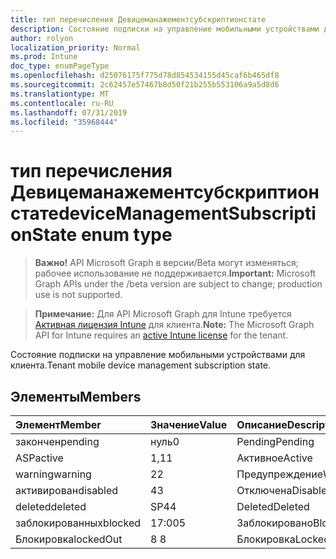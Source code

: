 ```yaml
---
title: тип перечисления Девицеманажементсубскриптионстате
description: Состояние подписки на управление мобильными устройствами для клиента.
author: rolyon
localization_priority: Normal
ms.prod: Intune
doc_type: enumPageType
ms.openlocfilehash: d25076175f775d78d854534155d45caf6b465df8
ms.sourcegitcommit: 2c62457e57467b8d50f21b255b553106a9a5d8d6
ms.translationtype: MT
ms.contentlocale: ru-RU
ms.lasthandoff: 07/31/2019
ms.locfileid: "35968444"
---
```

# <a name="devicemanagementsubscriptionstate-enum-type"></a><span data-ttu-id="3d7cc-103">тип перечисления Девицеманажементсубскриптионстате</span><span class="sxs-lookup"><span data-stu-id="3d7cc-103">deviceManagementSubscriptionState enum type</span></span>

> <span data-ttu-id="3d7cc-104">**Важно!** API Microsoft Graph в версии/Beta могут изменяться; рабочее использование не поддерживается.</span><span class="sxs-lookup"><span data-stu-id="3d7cc-104">**Important:** Microsoft Graph APIs under the /beta version are subject to change; production use is not supported.</span></span>

> <span data-ttu-id="3d7cc-105">**Примечание:** Для API Microsoft Graph для Intune требуется [Активная лицензия Intune](https://go.microsoft.com/fwlink/?linkid=839381) для клиента.</span><span class="sxs-lookup"><span data-stu-id="3d7cc-105">**Note:** The Microsoft Graph API for Intune requires an [active Intune license](https://go.microsoft.com/fwlink/?linkid=839381) for the tenant.</span></span>

<span data-ttu-id="3d7cc-106">Состояние подписки на управление мобильными устройствами для клиента.</span><span class="sxs-lookup"><span data-stu-id="3d7cc-106">Tenant mobile device management subscription state.</span></span>

## <a name="members"></a><span data-ttu-id="3d7cc-107">Элементы</span><span class="sxs-lookup"><span data-stu-id="3d7cc-107">Members</span></span>
|<span data-ttu-id="3d7cc-108">Элемент</span><span class="sxs-lookup"><span data-stu-id="3d7cc-108">Member</span></span>|<span data-ttu-id="3d7cc-109">Значение</span><span class="sxs-lookup"><span data-stu-id="3d7cc-109">Value</span></span>|<span data-ttu-id="3d7cc-110">Описание</span><span class="sxs-lookup"><span data-stu-id="3d7cc-110">Description</span></span>|
|:---|:---|:---|
|<span data-ttu-id="3d7cc-111">закончен</span><span class="sxs-lookup"><span data-stu-id="3d7cc-111">pending</span></span>|<span data-ttu-id="3d7cc-112">нуль</span><span class="sxs-lookup"><span data-stu-id="3d7cc-112">0</span></span>|<span data-ttu-id="3d7cc-113">Pending</span><span class="sxs-lookup"><span data-stu-id="3d7cc-113">Pending</span></span>|
|<span data-ttu-id="3d7cc-114">ASP</span><span class="sxs-lookup"><span data-stu-id="3d7cc-114">active</span></span>|<span data-ttu-id="3d7cc-115">1,1</span><span class="sxs-lookup"><span data-stu-id="3d7cc-115">1</span></span>|<span data-ttu-id="3d7cc-116">Активное</span><span class="sxs-lookup"><span data-stu-id="3d7cc-116">Active</span></span>|
|<span data-ttu-id="3d7cc-117">warning</span><span class="sxs-lookup"><span data-stu-id="3d7cc-117">warning</span></span>|<span data-ttu-id="3d7cc-118">2</span><span class="sxs-lookup"><span data-stu-id="3d7cc-118">2</span></span>|<span data-ttu-id="3d7cc-119">Предупреждение</span><span class="sxs-lookup"><span data-stu-id="3d7cc-119">Warning</span></span>|
|<span data-ttu-id="3d7cc-120">активирован</span><span class="sxs-lookup"><span data-stu-id="3d7cc-120">disabled</span></span>|<span data-ttu-id="3d7cc-121">4</span><span class="sxs-lookup"><span data-stu-id="3d7cc-121">3</span></span>|<span data-ttu-id="3d7cc-122">Отключена</span><span class="sxs-lookup"><span data-stu-id="3d7cc-122">Disabled</span></span>|
|<span data-ttu-id="3d7cc-123">deleted</span><span class="sxs-lookup"><span data-stu-id="3d7cc-123">deleted</span></span>|<span data-ttu-id="3d7cc-124">SP4</span><span class="sxs-lookup"><span data-stu-id="3d7cc-124">4</span></span>|<span data-ttu-id="3d7cc-125">Deleted</span><span class="sxs-lookup"><span data-stu-id="3d7cc-125">Deleted</span></span>|
|<span data-ttu-id="3d7cc-126">заблокированных</span><span class="sxs-lookup"><span data-stu-id="3d7cc-126">blocked</span></span>|<span data-ttu-id="3d7cc-127">17:00</span><span class="sxs-lookup"><span data-stu-id="3d7cc-127">5</span></span>|<span data-ttu-id="3d7cc-128">Заблокировано</span><span class="sxs-lookup"><span data-stu-id="3d7cc-128">Blocked</span></span>|
|<span data-ttu-id="3d7cc-129">Блокировка</span><span class="sxs-lookup"><span data-stu-id="3d7cc-129">lockedOut</span></span>|<span data-ttu-id="3d7cc-130">8 </span><span class="sxs-lookup"><span data-stu-id="3d7cc-130">8</span></span>|<span data-ttu-id="3d7cc-131">Блокировка</span><span class="sxs-lookup"><span data-stu-id="3d7cc-131">LockedOut</span></span>|





